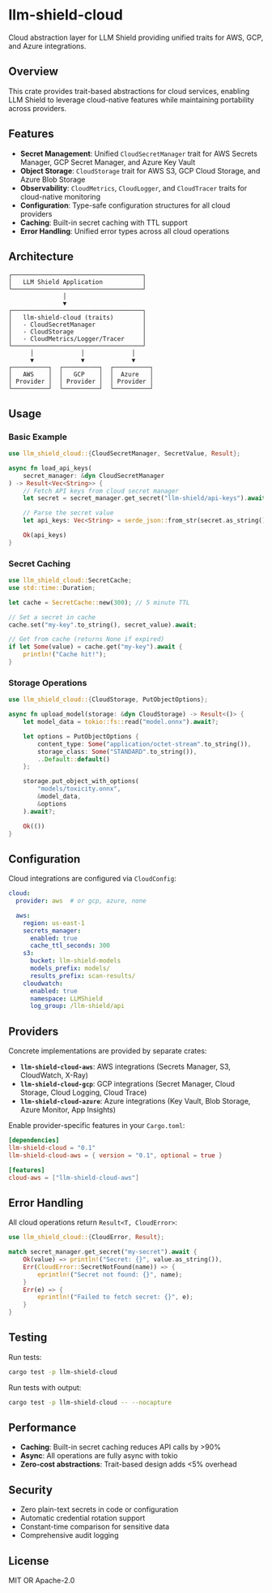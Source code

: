# llm-shield-cloud

Cloud abstraction layer for LLM Shield providing unified traits for AWS, GCP, and Azure integrations.

## Overview

This crate provides trait-based abstractions for cloud services, enabling LLM Shield to leverage cloud-native features while maintaining portability across providers.

## Features

- **Secret Management**: Unified `CloudSecretManager` trait for AWS Secrets Manager, GCP Secret Manager, and Azure Key Vault
- **Object Storage**: `CloudStorage` trait for AWS S3, GCP Cloud Storage, and Azure Blob Storage
- **Observability**: `CloudMetrics`, `CloudLogger`, and `CloudTracer` traits for cloud-native monitoring
- **Configuration**: Type-safe configuration structures for all cloud providers
- **Caching**: Built-in secret caching with TTL support
- **Error Handling**: Unified error types across all cloud operations

## Architecture

```
┌────────────────────────────────────┐
│   LLM Shield Application           │
└────────────────────────────────────┘
               │
               ▼
┌────────────────────────────────────┐
│   llm-shield-cloud (traits)        │
│   - CloudSecretManager             │
│   - CloudStorage                   │
│   - CloudMetrics/Logger/Tracer     │
└────────────────────────────────────┘
      │             │             │
      ▼             ▼             ▼
┌──────────┐  ┌──────────┐  ┌──────────┐
│   AWS    │  │   GCP    │  │  Azure   │
│ Provider │  │ Provider │  │ Provider │
└──────────┘  └──────────┘  └──────────┘
```

## Usage

### Basic Example

```rust
use llm_shield_cloud::{CloudSecretManager, SecretValue, Result};

async fn load_api_keys(
    secret_manager: &dyn CloudSecretManager
) -> Result<Vec<String>> {
    // Fetch API keys from cloud secret manager
    let secret = secret_manager.get_secret("llm-shield/api-keys").await?;

    // Parse the secret value
    let api_keys: Vec<String> = serde_json::from_str(secret.as_string())?;

    Ok(api_keys)
}
```

### Secret Caching

```rust
use llm_shield_cloud::SecretCache;
use std::time::Duration;

let cache = SecretCache::new(300); // 5 minute TTL

// Set a secret in cache
cache.set("my-key".to_string(), secret_value).await;

// Get from cache (returns None if expired)
if let Some(value) = cache.get("my-key").await {
    println!("Cache hit!");
}
```

### Storage Operations

```rust
use llm_shield_cloud::{CloudStorage, PutObjectOptions};

async fn upload_model(storage: &dyn CloudStorage) -> Result<()> {
    let model_data = tokio::fs::read("model.onnx").await?;

    let options = PutObjectOptions {
        content_type: Some("application/octet-stream".to_string()),
        storage_class: Some("STANDARD".to_string()),
        ..Default::default()
    };

    storage.put_object_with_options(
        "models/toxicity.onnx",
        &model_data,
        &options
    ).await?;

    Ok(())
}
```

## Configuration

Cloud integrations are configured via `CloudConfig`:

```yaml
cloud:
  provider: aws  # or gcp, azure, none

  aws:
    region: us-east-1
    secrets_manager:
      enabled: true
      cache_ttl_seconds: 300
    s3:
      bucket: llm-shield-models
      models_prefix: models/
      results_prefix: scan-results/
    cloudwatch:
      enabled: true
      namespace: LLMShield
      log_group: /llm-shield/api
```

## Providers

Concrete implementations are provided by separate crates:

- **`llm-shield-cloud-aws`**: AWS integrations (Secrets Manager, S3, CloudWatch, X-Ray)
- **`llm-shield-cloud-gcp`**: GCP integrations (Secret Manager, Cloud Storage, Cloud Logging, Cloud Trace)
- **`llm-shield-cloud-azure`**: Azure integrations (Key Vault, Blob Storage, Azure Monitor, App Insights)

Enable provider-specific features in your `Cargo.toml`:

```toml
[dependencies]
llm-shield-cloud = "0.1"
llm-shield-cloud-aws = { version = "0.1", optional = true }

[features]
cloud-aws = ["llm-shield-cloud-aws"]
```

## Error Handling

All cloud operations return `Result<T, CloudError>`:

```rust
use llm_shield_cloud::{CloudError, Result};

match secret_manager.get_secret("my-secret").await {
    Ok(value) => println!("Secret: {}", value.as_string()),
    Err(CloudError::SecretNotFound(name)) => {
        eprintln!("Secret not found: {}", name);
    }
    Err(e) => {
        eprintln!("Failed to fetch secret: {}", e);
    }
}
```

## Testing

Run tests:

```bash
cargo test -p llm-shield-cloud
```

Run tests with output:

```bash
cargo test -p llm-shield-cloud -- --nocapture
```

## Performance

- **Caching**: Built-in secret caching reduces API calls by >90%
- **Async**: All operations are fully async with tokio
- **Zero-cost abstractions**: Trait-based design adds <5% overhead

## Security

- Zero plain-text secrets in code or configuration
- Automatic credential rotation support
- Constant-time comparison for sensitive data
- Comprehensive audit logging

## License

MIT OR Apache-2.0
